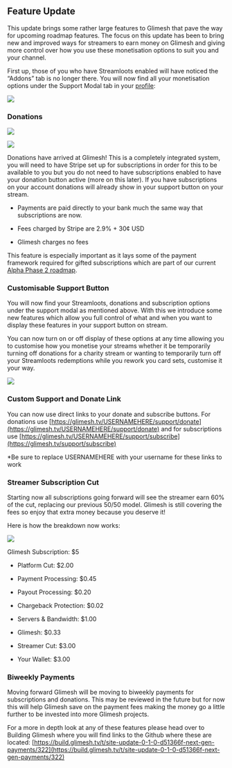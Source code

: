 ## Feature Update

  

This update brings some rather large features to Glimesh that pave the way for upcoming roadmap features. The focus on this update has been to bring new and improved ways for streamers to earn money on Glimesh and giving more control over how you use these monetisation options to suit you and your channel.

  

First up, those of you who have Streamloots enabled will have noticed the “Addons” tab is no longer there. You will now find all your monetisation options under the Support Modal tab in your [profile](https://glimesh.tv/users/settings/profile):

  

![](https://lh3.googleusercontent.com/SoO03BT8wPg1m50Rjx-apx4Zn46q1MPu1nNo6JnGaTPsJCHQLFXABNYt_9WPxU5ff5z01CbJA2eyGffn9T2cs6VASyhHo1bh_Rbg7R_FWOxIlLb7Up7nTHMg4b414ldPRI23OSS6)

### Donations

  

![](https://lh4.googleusercontent.com/uE1AYgpMDtpMxhymrMdgDXKShrnOtvsFJucoyb1DRze8h4GP1pHrXSXHNkM9UDoattwkI3cRdAqEPoCVH5-3vZtFTEalscUp2wHZtK8YzjncrbFLShk_C5S9KERNfbYkL4F-_FQY)

![](https://lh6.googleusercontent.com/jjaeDGVWfoTL3wZ-PdRL45JsrT2Ws55_CQUqcqSGb1shxOHERvgalee7nqSi93PVULS66Z-E3ykhgpPUlQVotN_soOqziH6TJ8G5KghhlFoJWgAiNTpuz0yyDgAo08bxLN9uhmOA)

  

Donations have arrived at Glimesh! This is a completely integrated system, you will need to have Stripe set up for subscriptions in order for this to be available to you but you do not need to have subscriptions enabled to have your donation button active (more on this later). If you have subscriptions on your account donations will already show in your support button on your stream.

  

-   Payments are paid directly to your bank much the same way that subscriptions are now.
    
-   Fees charged by Stripe are 2.9% + 30¢ USD
    
-   Glimesh charges no fees
    

  

This feature is especially important as it lays some of the payment framework required for gifted subscriptions which are part of our current [Alpha Phase 2 roadmap](https://blog.glimesh.tv/posts/2021-04-22-phase-2-alpha/).

  

### Customisable Support Button

You will now find your Streamloots, donations and subscription options under the support modal as mentioned above. With this we introduce some new features which allow you full control of what and when you want to display these features in your support button on stream.

  

You can now turn on or off display of these options at any time allowing you to customise how you monetise your streams whether it be temporarily turning off donations for a charity stream or wanting to temporarily turn off your Streamloots redemptions while you rework you card sets, customise it your way.

  

![](https://lh6.googleusercontent.com/e1Z9_lIJcjZ0Hx8sDyX98nAoLmQEW2n_1NkmTj9m_xyZR5PDjRaprH8_15e_YesYg4tgUAaKrtDjCbwRyBW5CU3PSdeK6dYwHfsUpJ6K8S7J8TA8NbWR_xZaKuz0AQbW07LA2fcN)

  

### Custom Support and Donate Link

You can now use direct links to your donate and subscribe buttons. For donations use [https://glimesh.tv/USERNAMEHERE/support/donate](https://glimesh.tv/USERNAMEHERE/support/donate) and for subscriptions use [https://glimesh.tv/USERNAMEHERE/support/subscribe](https://glimesh.tv/support/subscribe)

  

*Be sure to replace USERNAMEHERE with your username for these links to work

### Streamer Subscription Cut

Starting now all subscriptions going forward will see the streamer earn 60% of the cut, replacing our previous 50/50 model. Glimesh is still covering the fees so enjoy that extra money because you deserve it!

  

Here is how the breakdown now works:

  

![](https://lh5.googleusercontent.com/fn7uPbpIZpEEYnyYqPobj1b_ZmrkHe639QxS_8D6D66TH6W8Ont77LftjiqyZRI3kzbdR1VKKkifS9qIQQjU0mLQWIqGflb5L8D9RbE96TSUeHiOr4Ty3b2nK1KKXqe8_Ud1_LIf)

Glimesh Subscription: $5

-   Platform Cut: $2.00
    

-   Payment Processing: $0.45
    
-   Payout Processing: $0.20
    
-   Chargeback Protection: $0.02
    
-   Servers & Bandwidth: $1.00
    
-   Glimesh: $0.33
    

-   Streamer Cut: $3.00
    

-   Your Wallet: $3.00
    

### Biweekly Payments

Moving forward Glimesh will be moving to biweekly payments for subscriptions and donations. This may be reviewed in the future but for now this will help Glimesh save on the payment fees making the money go a little further to be invested into more Glimesh projects.

  

For a more in depth look at any of these features please head over to Building Glimesh where you will find links to the Github where these are located: [https://build.glimesh.tv/t/site-update-0-1-0-d51366f-next-gen-payments/322](https://build.glimesh.tv/t/site-update-0-1-0-d51366f-next-gen-payments/322)

